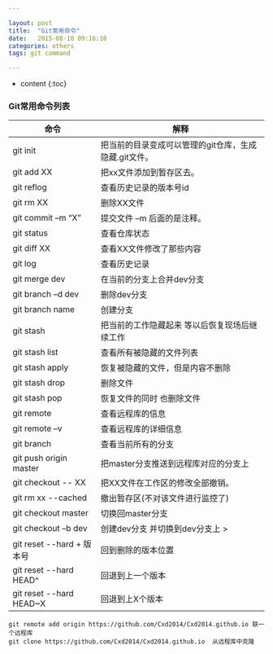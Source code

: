 ```yaml
---

layout: post
title:  "Git常用命令"
date:   2015-08-10 09:16:10
categories: others
tags: git command

---
```


* content
{:toc}


### Git常用命令列表

命令|解释
---|---
git init                | 把当前的目录变成可以管理的git仓库，生成隐藏.git文件。  
git add XX              | 把xx文件添加到暂存区去。 
git reflog              | 查看历史记录的版本号id 
git rm XX               | 删除XX文件 
git commit –m “X”       | 提交文件 –m 后面的是注释。
git status              | 查看仓库状态  
git diff XX             | 查看XX文件修改了那些内容    
git log                 | 查看历史记录     
git merge dev           | 在当前的分支上合并dev分支  
git branch –d dev       | 删除dev分支  
git branch name         | 创建分支  
git stash               | 把当前的工作隐藏起来 等以后恢复现场后继续工作  
git stash list          | 查看所有被隐藏的文件列表  
git stash apply         | 恢复被隐藏的文件，但是内容不删除  
git stash drop          | 删除文件
git stash pop           | 恢复文件的同时 也删除文件
git remote              | 查看远程库的信息  
git remote –v           | 查看远程库的详细信息
git branch              | 查看当前所有的分支  
git push origin master  | 把master分支推送到远程库对应的分支上
git checkout -- XX      | 把XX文件在工作区的修改全部撤销。    
git rm xx --cached      | 撤出暂存区(不对该文件进行监控了)
git checkout master     | 切换回master分支  
git checkout –b dev     | 创建dev分支 并切换到dev分支上  > 
git reset --hard + 版本号| 回到删除的版本位置 
git reset --hard HEAD^  | 回退到上一个版本
git reset --hard HEAD~X | 回退到上X个版本


    git remote add origin https://github.com/Cxd2014/Cxd2014.github.io 联一个远程库
    git clone https://github.com/Cxd2014/Cxd2014.github.io  从远程库中克隆  
